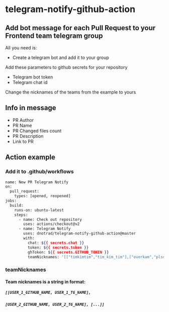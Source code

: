 # telegram-notify-github-action
## Add bot message for each Pull Request to your Frontend team telegram group

All you need is:

- Create a telegram bot and add it to your group 

Add these parameters to github secrets for your repository

- Telegram bot token
- Telegram chat id

Change the nicknames of the teams from the example to yours

## Info in message

- PR Author
- PR Name
- PR Changed files count
- PR Description
- Link to PR

## Action example
### Add it to .github/workflows
```sh
name: New PR Telegram Notify
on:
  pull_request:
    types: [opened, reopened]
jobs:
  build:
    runs-on: ubuntu-latest
    steps:
      - name: Check out repository
        uses: actions/checkout@v2
      - name: Telegram Notify
        uses: dnotrad/telegram-notify-github-action@master
        with:
          chat: ${{ secrets.chat }}
          token: ${{ secrets.token }}
          ghToken: ${{ secrets.GITHUB_TOKEN }}
          teamNicknames: '[["timkimtim","tim_kim_tim"],["overkam","plsdie"]]'
```

### teamNicknames
#### Team nicknames is a string in format:
##### ```[[USER_1_GITHUB_NAME, USER_1_TG_NAME], ```
##### ```[USER_2_GITHUB_NAME, USER_2_TG_NAME], [...]]```




